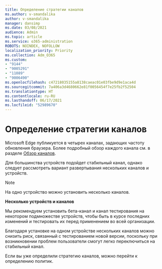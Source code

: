 ```yaml
---
title: Определение стратегии каналов
ms.author: v-smandalika
author: v-smandalika
manager: dansimp
ms.date: 03/08/2021
audience: Admin
ms.topic: article
ms.service: o365-administration
ROBOTS: NOINDEX, NOFOLLOW
localization_priority: Priority
ms.collection: Adm_O365
ms.custom:
- "9144"
- "9005291"
- "11089"
- "9006490"
ms.openlocfilehash: c47218035155a8138caeac01e03fbe9d9e1aca4d
ms.sourcegitcommit: 7a406a3d4680662e81f0056454f7e25fb2f52504
ms.translationtype: HT
ms.contentlocale: ru-RU
ms.lasthandoff: 06/17/2021
ms.locfileid: "52989670"
---
```

# <a name="determine-channel-strategy"></a>Определение стратегии каналов

Microsoft Edge публикуется в четырех каналах, задающих частоту обновления браузера. Более подробный обзор каждого канала см. в разделе [Обзор каналов](/DeployEdge/microsoft-edge-channels#channel-overview).

Для большинства устройств подойдет стабильный канал, однако следует рассмотреть вариант развертывания нескольких каналов и устройств.

> [!NOTE]
> На одно устройство можно установить несколько каналов.

**Несколько устройств и каналов**

Мы рекомендуем установить бета-канал и канал тестирования на некотором подмножестве устройств, чтобы быть в курсе последних изменений и тестировать их перед применением во всей организации.

Благодаря установке на одном устройстве нескольких каналов можно снизить риск, связанный с тестированием новой версии, поскольку при возникновении проблем пользователи смогут легко переключиться на стабильный канал.

Если вы уже определили стратегию каналов, можно перейти к определению политик.

